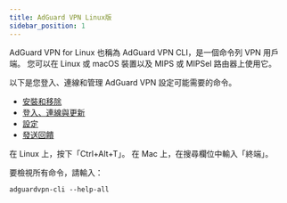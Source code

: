 ```yaml
---
title: AdGuard VPN Linux版
sidebar_position: 1
---
```


AdGuard VPN for Linux 也稱為 AdGuard VPN CLI，是一個命令列 VPN 用戶端。 您可以在 Linux 或 macOS 裝置以及 MIPS 或 MIPSel 路由器上使用它。

以下是您登入、連線和管理 AdGuard VPN 設定可能需要的命令。

- [安裝和移除](/adguard-vpn-for-linux/installation)
- [登入、連線與更新](/adguard-vpn-for-linux/login)
- [設定](/adguard-vpn-for-linux/settings)
- [發送回饋](/adguard-vpn-for-linux/feedback)

在 Linux 上，按下「Ctrl+Alt+T」。 在 Mac 上，在搜尋欄位中輸入「終端」。

要檢視所有命令，請輸入：

```
adguardvpn-cli --help-all
```
